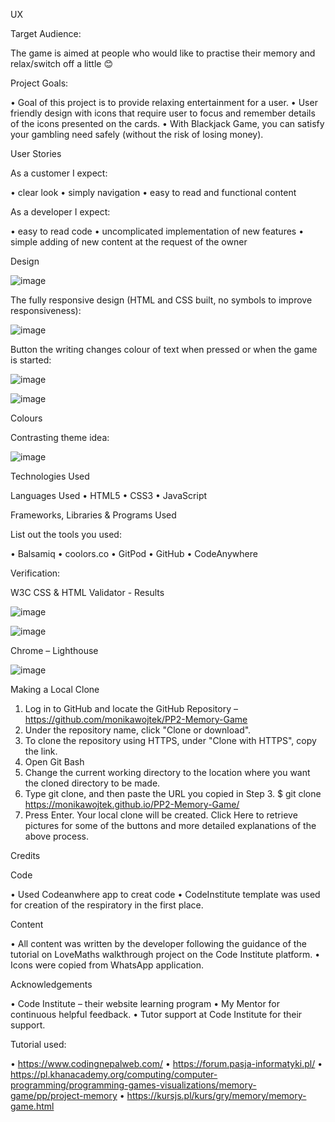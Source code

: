 
UX

Target Audience:

The game is aimed at people who would like to practise their memory and relax/switch off a little 😊 

Project Goals:

•	Goal of this project is to provide relaxing entertainment for a user.
•	User friendly design with icons that require user to focus and remember details of the icons presented on the cards.
•	With Blackjack Game, you can satisfy your gambling need safely (without the risk of losing money).


User Stories

As a customer I expect:

•	clear look
•	simply navigation
•	easy to read and functional content


As a developer I expect:

•	easy to read code
•	uncomplicated implementation of new features
•	simple adding of new content at the request of the owner

Design

![image](https://github.com/monikawojtek/PP2-Memory-Game/assets/134314429/49660d77-21a4-420c-b1cc-3d0b65c6d329)

The fully responsive design (HTML and CSS built, no symbols to improve responsiveness): 
 
 ![image](https://github.com/monikawojtek/PP2-Memory-Game/assets/134314429/603b4ee7-23b9-4376-91c9-0a3736f237d6)

 Button the writing changes colour of text when pressed or when the game is started:

 
![image](https://github.com/monikawojtek/PP2-Memory-Game/assets/134314429/8806d357-a3bd-4416-98c9-38a1f43b78cf)


 ![image](https://github.com/monikawojtek/PP2-Memory-Game/assets/134314429/cabbbfd4-2cf4-4d69-a0fd-bc0b02bf67a6)

Colours

Contrasting theme idea:

 ![image](https://github.com/monikawojtek/PP2-Memory-Game/assets/134314429/9a5ed6fe-a085-43d4-8280-6a70aa7d4d3f)


Technologies Used

Languages Used • HTML5 • CSS3 • JavaScript

Frameworks, Libraries & Programs Used

List out the tools you used:

•	Balsamiq
•	coolors.co
•	GitPod
•	GitHub
•	CodeAnywhere 


Verification:

W3C CSS & HTML Validator - Results


 ![image](https://github.com/monikawojtek/PP2-Memory-Game/assets/134314429/e41640ff-7800-4d43-b0af-2856a3ce0dd4)

![image](https://github.com/monikawojtek/PP2-Memory-Game/assets/134314429/6c6896fc-c2fc-41a9-ac1d-5f65cb35a605)

 

Chrome – Lighthouse 

![image](https://github.com/monikawojtek/PP2-Memory-Game/assets/134314429/bc25b898-92a9-44c0-bdfe-9b702eb8cf7d)


Making a Local Clone

1.	Log in to GitHub and locate the GitHub Repository –
https://github.com/monikawojtek/PP2-Memory-Game  
2.	Under the repository name, click "Clone or download".
3.	To clone the repository using HTTPS, under "Clone with HTTPS", copy the link.
4.	Open Git Bash
5.	Change the current working directory to the location where you want the cloned directory to be made.
6.	Type git clone, and then paste the URL you copied in Step 3. $ git clone https://monikawojtek.github.io/PP2-Memory-Game/ 
7.	Press Enter. Your local clone will be created. Click Here to retrieve pictures for some of the buttons and more detailed explanations of the above process.

Credits

Code 

• Used Codeanwhere app to creat code 
• CodeInstitute template was used for creation of the respiratory in the first place. 

Content 

• All content was written by the developer following the guidance of the tutorial on LoveMaths walkthrough project on the Code Institute platform. 
• Icons were copied from WhatsApp application.

Acknowledgements 

• Code Institute – their website learning program 
• My Mentor for continuous helpful feedback. 
• Tutor support at Code Institute for their support.  

Tutorial used: 

• https://www.codingnepalweb.com/
• https://forum.pasja-informatyki.pl/
• https://pl.khanacademy.org/computing/computer-programming/programming-games-visualizations/memory-game/pp/project-memory
• https://kursjs.pl/kurs/gry/memory/memory-game.html


